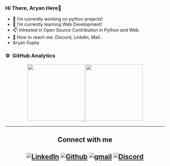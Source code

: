 ### Hi There, Aryan Here👋

- 🔭 I’m currently working on python projects!
- 🌱 I’m currently learning Web Development!
- 📫 Intrested in Open Source Contribution in Python and Web.
- 💬 How to reach me: Discord,  Linkdin, Mail.. 
- Aryan Gupta

### ⚙️ &nbsp;GitHub Analytics

<p align="center">
<a href="https://github.com/Devansh-Singh-Parmar">
  <img height="180em" src="https://github-readme-stats-eight-theta.vercel.app/api?username=AryanGupta0007&show_icons=true&theme=algolia&include_all_commits=true&count_private=true"/>
  <img height="180em" src="https://github-readme-stats-eight-theta.vercel.app/api/top-langs/?username=AryanGupta0007&layout=compact&langs_count=8&theme=algolia"/>
</a>
</p>


<hr />
 
<h2 align="center">Connect with me<h2>
 <div align="center">
  <a href="https://www.linkedin.com/in/aryangupta07/"><img alt="LinkedIn" src="https://img.shields.io/badge/LinkedIn-0077B5?style=for-the-badge&logo=linkedin&logoColor=white"></a>
  <a href="https://github.com/AryanGupta0007"><img alt="Github" src="https://img.shields.io/badge/GitHub-100000?style=for-the-badge&logo=github&logoColor=white"></a>
  <a href="mailto:aryangupta07075@gmail.com"><img alt="gmail" src="https://img.shields.io/badge/Gmail-D14836?style=for-the-badge&logo=gmail&logoColor=white"></a>
  <a href="https://discordapp.com/users/1095676749179785298"><img alt="Discord" src="https://img.shields.io/badge/Discord-7289DA?style=for-the-badge&logo=discord&logoColor=white"></a>
</div>
